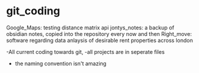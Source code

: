 # git_coding

Google_Maps: testing distance matrix api 
jontys_notes: a backup of obsidian notes, copied into the repository every now and then
Right_move: software regarding data anlaysis of desirable rent properties across london 

-All current coding towards git, 
-all projects are in seperate files
- the naming convention isn't amazing